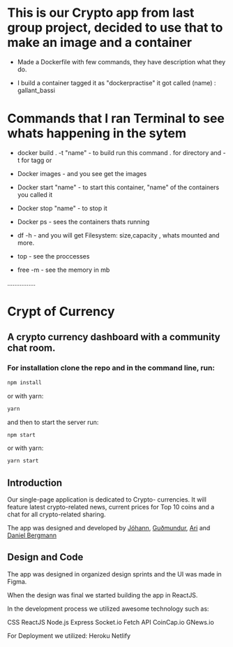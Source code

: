 # This is our Crypto app from last group project, decided to use that to make an image and a container

* Made a Dockerfile with few commands, they have description what they do.

* I build a container  tagged it as "dockerpractise" it got called (name) : gallant_bassi 



# Commands that I ran Terminal to see whats happening in the sytem

* docker build . -t "name"  - to build run this command . for directory and -t for tagg or 
* Docker images             - and you see get the images 
* Docker start "name"       - to start this container, "name" of the containers you called it
* Docker stop "name"        - to stop it
* Docker ps                 - sees the containers thats running

* df -h                     - and you will get Filesystem: size,capacity , whats mounted and more.
* top                       - see the proccesses
* free -m                   - see the memory in mb





................











# Crypt of Currency
## A crypto currency dashboard with a community chat room. 

### For installation clone the repo and in the command line, run:

 ```bash
 npm install
 ```

 or with yarn:

  ```bash
 yarn
 ```

 and then to start the server run: 

 ```bash
 npm start
 ```

 or with yarn:

  ```bash
 yarn start
 ```

 ## Introduction

 Our single-page application is dedicated to Crypto- currencies. It will feature latest crypto-related news, current prices for Top 10 coins and a chat for all crypto-related sharing. 

 The app was designed and developed by [Jóhann](https://github.com/johannTor), [Guðmundur](https://github.com/gvestmann), [Ari](https://github.com/Aridaniel) and [Daniel Bergmann](https://github.com/daniel-bergmann) 

 ## Design and Code

 The app was designed in organized design sprints and the UI was made in Figma.

 When the design was final we started building the app in ReactJS.

 In the development process we utilized awesome technology such as:
 
 CSS
 ReactJS
 Node.js
 Express
 Socket.io
 Fetch API
 CoinCap.io
 GNews.io

 For Deployment we utilized:
 Heroku
 Netlify
 

 








